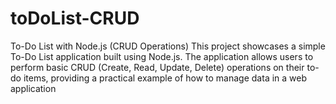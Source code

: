 # toDoList-CRUD
To-Do List with Node.js (CRUD Operations) This project showcases a simple To-Do List application built using Node.js. The application allows users to perform basic CRUD (Create, Read, Update, Delete) operations on their to-do items, providing a practical example of how to manage data in a web application
